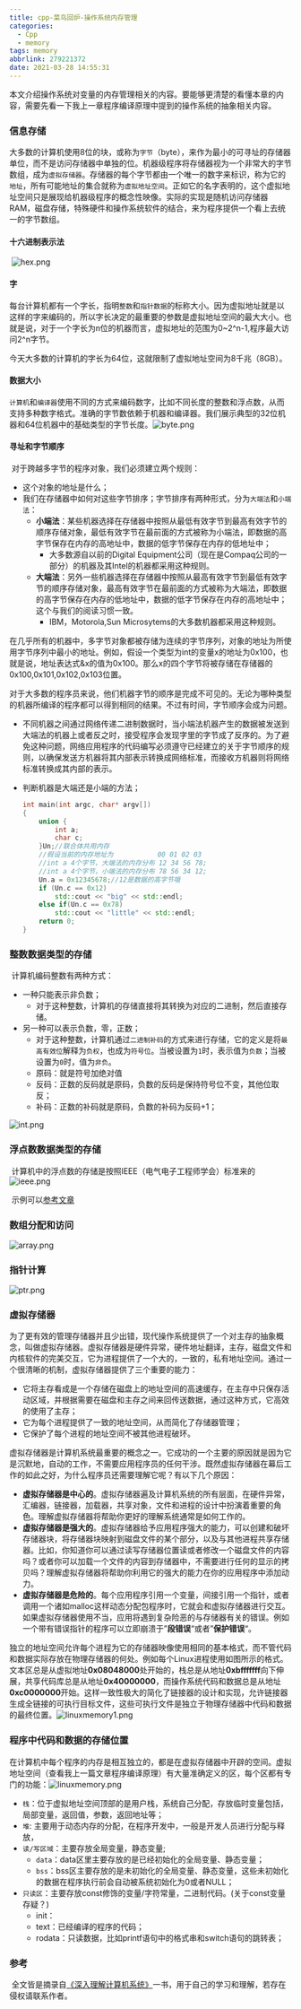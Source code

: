 ```yaml
---
title: cpp-菜鸟回炉-操作系统内存管理
categories:
  - Cpp
  - memory
tags: memory
abbrlink: 279221372
date: 2021-03-28 14:55:31
---
```


   本文介绍操作系统对变量的内存管理相关的内容。要能够更清楚的看懂本章的内容，需要先看一下我上一章程序编译原理中提到的操作系统的抽象相关内容。

### 信息存储

​	大多数的计算机使用8位的块，或称为`字节`（byte），来作为最小的可寻址的存储器单位，而不是访问存储器中单独的位。机器级程序将存储器视为一个非常大的字节数组，成为`虚拟存储器`。存储器的每个字节都由一个唯一的数字来标识，称为它的`地址`，所有可能地址的集合就称为`虚拟地址空间`。正如它的名字表明的，这个虚拟地址空间只是展现给机器级程序的概念性映像。实际的实现是随机访问存储器RAM，磁盘存储，特殊硬件和操作系统软件的结合，来为程序提供一个看上去统一的字节数组。

#### 十六进制表示法

​	![hex.png](/images/memory/hex.png)

#### 字

​	每台计算机都有一个字长，指明`整数`和`指针数据`的标称大小。因为虚拟地址就是以这样的字来编码的，所以字长决定的最重要的参数是虚拟地址空间的最大大小。也就是说，对于一个字长为n位的机器而言，虚拟地址的范围为0~2^n-1,程序最大访问2^n字节。

​	今天大多数的计算机的字长为64位，这就限制了虚拟地址空间为8千兆（8GB）。

#### 数据大小

​	`计算机`和`编译器`使用不同的方式来编码数字，比如不同长度的整数和浮点数，从而支持多种数字格式。准确的字节数依赖于机器和编译器。我们展示典型的32位机器和64位机器中的基础类型的字节长度。![byte.png](/images/memory/byte.png)

#### 寻址和字节顺序

​	对于跨越多字节的程序对象，我们必须建立两个规则：

- 这个对象的地址是什么；
- 我们在存储器中如何对这些字节排序；字节排序有两种形式，分为`大端法`和`小端法`：
  - **小端法**：某些机器选择在存储器中按照从最低有效字节到最高有效字节的顺序存储对象，最低有效字节在最前面的方式被称为小端法，即数据的高字节保存在内存的高地址中，数据的低字节保存在内存的低地址中；
    - 大多数源自以前的Digital Equipment公司（现在是Compaq公司的一部分）的机器及其Intel的机器都采用这种规则。
  - **大端法**：另外一些机器选择在存储器中按照从最高有效字节到最低有效字节的顺序存储对象，最高有效字节在最前面的方式被称为大端法，即数据的高字节保存在内存的低地址中，数据的低字节保存在内存的高地址中；这个与我们的阅读习惯一致。
    - IBM，Motorola,Sun Microsytems的大多数机器都采用这种规则。

​        在几乎所有的机器中，多字节对象都被存储为连续的字节序列，对象的地址为所使用字节序列中最小的地址。例如，假设一个类型为int的变量x的地址为0x100，也就是说，地址表达式&x的值为0x100。那么x的四个字节将被存储在存储器的0x100,0x101,0x102,0x103位置。

​        对于大多数的程序员来说，他们机器字节的顺序是完成不可见的。无论为哪种类型的机器所编译的程序都可以得到相同的结果。不过有时间，字节顺序会成为问题。

- 不同机器之间通过网络传递二进制数据时，当小端法机器产生的数据被发送到大端法的机器上或者反之时，接受程序会发现字里的字节成了反序的。为了避免这种问题，网络应用程序的代码编写必须遵守已经建立的关于字节顺序的规则，以确保发送方机器将其内部表示转换成网络标准，而接收方机器则将网络标准转换成其内部的表示。

- 判断机器是大端还是小端的方法；

  ~~~c++
  int main(int argc, char* argv[])
  {
      union {
          int a;
          char c;
      }Un;//联合体共用内存
      //假设当前的内存地址为           00 01 02 03
      //int a 4个字节，大端法的内存分布 12 34 56 78;
      //int a 4个字节，小端法的内存分布 78 56 34 12;
      Un.a = 0x12345678;//12是数据的高字节哦                                                                                                  
      if (Un.c == 0x12)
          std::cout << "big" << std::endl;
      else if(Un.c == 0x78)
          std::cout << "little" << std::endl;
      return 0;
  }
  
  ~~~

  

### 整数数据类型的存储

​	计算机编码整数有两种方式：

- 一种只能表示非负数；
  - 对于这种整数，计算机的存储直接将其转换为对应的二进制，然后直接存储。
- 另一种可以表示负数，零，正数；
  - 对于这种整数，计算机通过`二进制补码`的方式来进行存储，它的定义是将`最高有效位`解释为`负权`，也成为`符号位`。当被设置为`1`时，表示值为`负数`；当被设置为`0`时，值为`非负`。
  - 原码：就是符号加绝对值
  - 反码：正数的反码就是原码，负数的反码是保持符号位不变，其他位取反；
  - 补码：正数的补码就是原码，负数的补码为反码+1；

![int.png](/images/memory/int.png)

### 浮点数数据类型的存储

​	计算机中的浮点数的存储是按照IEEE（电气电子工程师学会）标准来的 ![ieee.png](/images/memory/ieee.png)

​	示例可以[参考文章](https://blog.csdn.net/xxssyyyyssxx/article/details/51586959)

### 数组分配和访问

![array.png](/images/memory/array.png)

### 指针计算

![ptr.png](/images/memory/ptr.png)

### 虚拟存储器

​	为了更有效的管理存储器并且少出错，现代操作系统提供了一个对主存的抽象概念，叫做虚拟存储器。虚拟存储器是硬件异常，硬件地址翻译，主存，磁盘文件和内核软件的完美交互，它为进程提供了一个大的，一致的，私有地址空间。通过一个很清晰的机制，虚拟存储器提供了三个重要的能力：

- 它将主存看成是一个存储在磁盘上的地址空间的高速缓存，在主存中只保存活动区域，并根据需要在磁盘和主存之间来回传送数据，通过这种方式，它高效的使用了主存；
- 它为每个进程提供了一致的地址空间，从而简化了存储器管理；
- 它保护了每个进程的地址空间不被其他进程破环。

虚拟存储器是计算机系统最重要的概念之一。它成功的一个主要的原因就是因为它是沉默地，自动的工作，不需要应用程序员的任何干涉。既然虚拟存储器在幕后工作的如此之好，为什么程序员还需要理解它呢？有以下几个原因：

- **虚拟存储器是中心的**。虚拟存储器遍及计算机系统的所有层面，在硬件异常，汇编器，链接器，加载器，共享对象，文件和进程的设计中扮演着重要的角色。理解虚拟存储器将帮助你更好的理解系统通常是如何工作的。
- **虚拟存储器是强大的**。虚拟存储器给予应用程序强大的能力，可以创建和破坏存储器块，将存储器块映射到磁盘文件的某个部分，以及与其他进程共享存储器。比如，你知道你可以通过读写存储器位置读或者修改一个磁盘文件的内容吗？或者你可以加载一个文件的内容到存储器中，不需要进行任何的显示的拷贝吗？理解虚拟存储器将帮助你利用它的强大的能力在你的应用程序中添加动力。
- **虚拟存储器是危险的**。每个应用程序引用一个变量，间接引用一个指针，或者调用一个诸如malloc这样动态分配包程序时，它就会和虚拟存储器进行交互。如果虚拟存储器使用不当，应用将遇到复杂险恶的与存储器有关的错误。例如一个带有错误指针的程序可以立即崩溃于”**段错误**“或者”**保护错误**“。

独立的地址空间允许每个进程为它的存储器映像使用相同的基本格式，而不管代码和数据实际存放在物理存储器的何处。例如每个Linux进程使用如图所示的格式。文本区总是从虚拟地址**0x08048000**处开始的，栈总是从地址**0xbfffffff**向下伸展，共享代码库总是从地址**0x40000000**，而操作系统代码和数据总是从地址**0xc0000000**开始。这样一致性极大的简化了链接器的设计和实现，允许链接器生成全链接的可执行目标文件，这些可执行文件是独立于物理存储器中代码和数据的最终位置。![linuxmemory1.png](/images/memory/linuxmemory1.png)

### 程序中代码和数据的存储位置

​	在计算机中每个程序的内存是相互独立的，都是在虚拟存储器中开辟的空间。虚拟地址空间（查看我上一篇文章程序编译原理）有大量准确定义的区，每个区都有专门的功能：![linuxmemory.png](/images/memory/linuxmemory.png)

- `栈`：位于虚拟地址空间顶部的是用户栈，系统自己分配，存放临时变量包括，局部变量，返回值，参数，返回地址等；
- `堆`:  主要用于动态内存的分配，在程序开发中，一般是开发人员进行分配与释放，
- `读/写区域`：主要存放全局变量，静态变量;
  - `data`：data区里主要存放的是已经初始化的全局变量、静态变量；
  - `bss`：bss区主要存放的是未初始化的全局变量、静态变量，这些未初始化的数据在程序执行前会自动被系统初始化为0或者NULL；
- `只读区`：主要存放const修饰的变量/字符常量，二进制代码。(关于const变量存疑？)
  - init：
  - text：已经编译的程序的代码；
  - rodata：只读数据，比如printf语句中的格式串和switch语句的跳转表；

### 参考

​    全文皆是摘录自[《深入理解计算机系统》](https://gitee.com/helioswei/books)一书，用于自己的学习和理解，若存在侵权请联系作者。